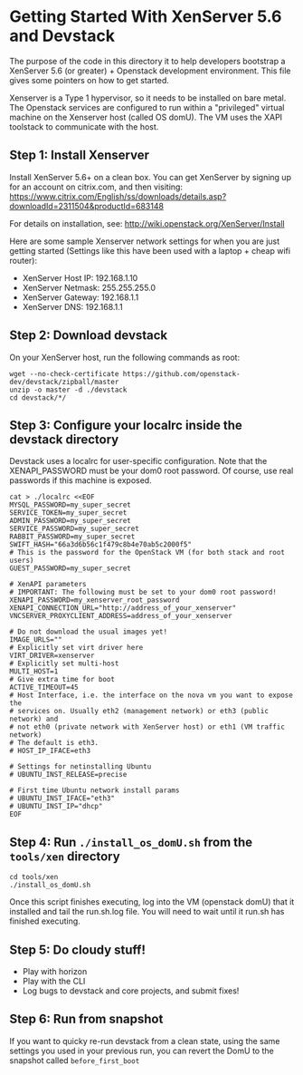 # Getting Started With XenServer 5.6 and Devstack
The purpose of the code in this directory it to help developers bootstrap
a XenServer 5.6 (or greater) + Openstack development environment.  This file gives
some pointers on how to get started.

Xenserver is a Type 1 hypervisor, so it needs to be installed on bare metal.
The Openstack services are configured to run within a "privileged" virtual
machine on the Xenserver host (called OS domU). The VM uses the XAPI toolstack
to communicate with the host.

## Step 1: Install Xenserver
Install XenServer 5.6+ on a clean box. You can get XenServer by signing
up for an account on citrix.com, and then visiting:
https://www.citrix.com/English/ss/downloads/details.asp?downloadId=2311504&productId=683148

For details on installation, see: http://wiki.openstack.org/XenServer/Install

Here are some sample Xenserver network settings for when you are just
getting started (Settings like this have been used with a laptop + cheap wifi router):

* XenServer Host IP: 192.168.1.10
* XenServer Netmask: 255.255.255.0
* XenServer Gateway: 192.168.1.1
* XenServer DNS: 192.168.1.1

## Step 2: Download devstack
On your XenServer host, run the following commands as root:

    wget --no-check-certificate https://github.com/openstack-dev/devstack/zipball/master
    unzip -o master -d ./devstack
    cd devstack/*/

## Step 3: Configure your localrc inside the devstack directory
Devstack uses a localrc for user-specific configuration.  Note that
the XENAPI_PASSWORD must be your dom0 root password.
Of course, use real passwords if this machine is exposed.

    cat > ./localrc <<EOF
    MYSQL_PASSWORD=my_super_secret
    SERVICE_TOKEN=my_super_secret
    ADMIN_PASSWORD=my_super_secret
    SERVICE_PASSWORD=my_super_secret
    RABBIT_PASSWORD=my_super_secret
    SWIFT_HASH="66a3d6b56c1f479c8b4e70ab5c2000f5"
    # This is the password for the OpenStack VM (for both stack and root users)
    GUEST_PASSWORD=my_super_secret

    # XenAPI parameters
    # IMPORTANT: The following must be set to your dom0 root password!
    XENAPI_PASSWORD=my_xenserver_root_password
    XENAPI_CONNECTION_URL="http://address_of_your_xenserver"
    VNCSERVER_PROXYCLIENT_ADDRESS=address_of_your_xenserver

    # Do not download the usual images yet!
    IMAGE_URLS=""
    # Explicitly set virt driver here
    VIRT_DRIVER=xenserver
    # Explicitly set multi-host
    MULTI_HOST=1
    # Give extra time for boot
    ACTIVE_TIMEOUT=45
    # Host Interface, i.e. the interface on the nova vm you want to expose the
    # services on. Usually eth2 (management network) or eth3 (public network) and
    # not eth0 (private network with XenServer host) or eth1 (VM traffic network)
    # The default is eth3.
    # HOST_IP_IFACE=eth3

    # Settings for netinstalling Ubuntu
    # UBUNTU_INST_RELEASE=precise

    # First time Ubuntu network install params
    # UBUNTU_INST_IFACE="eth3"
    # UBUNTU_INST_IP="dhcp"
    EOF

## Step 4: Run `./install_os_domU.sh` from the `tools/xen` directory

    cd tools/xen
    ./install_os_domU.sh

Once this script finishes executing, log into the VM (openstack domU) that it
installed and tail the run.sh.log file. You will need to wait until it run.sh
has finished executing.

## Step 5: Do cloudy stuff!
* Play with horizon
* Play with the CLI
* Log bugs to devstack and core projects, and submit fixes!

## Step 6: Run from snapshot
If you want to quicky re-run devstack from a clean state,
using the same settings you used in your previous run,
you can revert the DomU to the snapshot called `before_first_boot`
